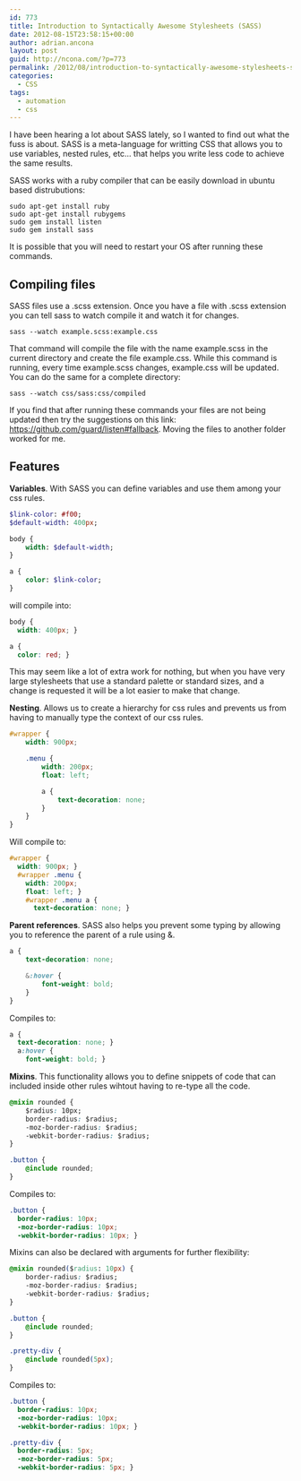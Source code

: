 ```yaml
---
id: 773
title: Introduction to Syntactically Awesome Stylesheets (SASS)
date: 2012-08-15T23:58:15+00:00
author: adrian.ancona
layout: post
guid: http://ncona.com/?p=773
permalink: /2012/08/introduction-to-syntactically-awesome-stylesheets-sass/
categories:
  - CSS
tags:
  - automation
  - css
---
```

I have been hearing a lot about SASS lately, so I wanted to find out what the fuss is about. SASS is a meta-language for writting CSS that allows you to use variables, nested rules, etc&#8230; that helps you write less code to achieve the same results.

SASS works with a ruby compiler that can be easily download in ubuntu based distrubutions:

```
sudo apt-get install ruby
sudo apt-get install rubygems
sudo gem install listen
sudo gem install sass
```

It is possible that you will need to restart your OS after running these commands.

<!--more-->

## Compiling files

SASS files use a .scss extension. Once you have a file with .scss extension you can tell sass to watch compile it and watch it for changes.

```
sass --watch example.scss:example.css
```

That command will compile the file with the name example.scss in the current directory and create the file example.css. While this command is running, every time example.scss changes, example.css will be updated. You can do the same for a complete directory:

```
sass --watch css/sass:css/compiled
```

If you find that after running these commands your files are not being updated then try the suggestions on this link: <https://github.com/guard/listen#fallback>. Moving the files to another folder worked for me.

## Features

**Variables**. With SASS you can define variables and use them among your css rules.

```sass
$link-color: #f00;
$default-width: 400px;

body {
    width: $default-width;
}

a {
    color: $link-color;
}
```

will compile into:

```css
body {
  width: 400px; }

a {
  color: red; }
```

This may seem like a lot of extra work for nothing, but when you have very large stylesheets that use a standard palette or standard sizes, and a change is requested it will be a lot easier to make that change.

**Nesting**. Allows us to create a hierarchy for css rules and prevents us from having to manually type the context of our css rules.

```css
#wrapper {
    width: 900px;

    .menu {
        width: 200px;
        float: left;

        a {
            text-decoration: none;
        }
    }
}
```

Will compile to:

```css
#wrapper {
  width: 900px; }
  #wrapper .menu {
    width: 200px;
    float: left; }
    #wrapper .menu a {
      text-decoration: none; }
```

**Parent references**. SASS also helps you prevent some typing by allowing you to reference the parent of a rule using &.

```css
a {
    text-decoration: none;

    &:hover {
        font-weight: bold;
    }
}
```

Compiles to:

```css
a {
  text-decoration: none; }
  a:hover {
    font-weight: bold; }
```

**Mixins**. This functionality allows you to define snippets of code that can included inside other rules wihtout having to re-type all the code.

```css
@mixin rounded {
    $radius: 10px;
    border-radius: $radius;
    -moz-border-radius: $radius;
    -webkit-border-radius: $radius;
}

.button {
    @include rounded;
}
```

Compiles to:

```css
.button {
  border-radius: 10px;
  -moz-border-radius: 10px;
  -webkit-border-radius: 10px; }
```

Mixins can also be declared with arguments for further flexibility:

```css
@mixin rounded($radius: 10px) {
    border-radius: $radius;
    -moz-border-radius: $radius;
    -webkit-border-radius: $radius;
}

.button {
    @include rounded;
}

.pretty-div {
    @include rounded(5px);
}
```

Compiles to:

```css
.button {
  border-radius: 10px;
  -moz-border-radius: 10px;
  -webkit-border-radius: 10px; }

.pretty-div {
  border-radius: 5px;
  -moz-border-radius: 5px;
  -webkit-border-radius: 5px; }
```
